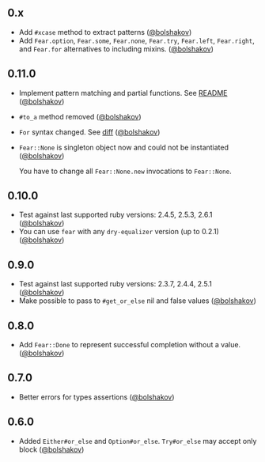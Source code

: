 ## 0.x

* Add `#xcase` method to extract patterns ([@bolshakov][])
* Add `Fear.option`, `Fear.some`, `Fear.none`, `Fear.try`, `Fear.left`, `Fear.right`, and `Fear.for` alternatives to
  including mixins. ([@bolshakov][])

## 0.11.0

* Implement pattern matching and partial functions. See [README](https://github.com/bolshakov/fear#pattern-matching-api-documentation) ([@bolshakov][])
* `#to_a` method removed ([@bolshakov][])
* `For` syntax changed. See [diff](https://github.com/bolshakov/fear/pull/22/files#diff-04c6e90faac2675aa89e2176d2eec7d8) ([@bolshakov][])
* `Fear::None` is singleton object now and could not be instantiated ([@bolshakov][])

  You have to change all `Fear::None.new` invocations to `Fear::None`.

## 0.10.0

* Test against last supported ruby versions: 2.4.5, 2.5.3, 2.6.1 ([@bolshakov][])
* You can use `fear` with any `dry-equalizer` version (up to 0.2.1) ([@bolshakov][])

## 0.9.0

* Test against last supported ruby versions: 2.3.7, 2.4.4, 2.5.1 ([@bolshakov][])
* Make possible to pass to `#get_or_else` nil and false values ([@bolshakov][])

## 0.8.0

* Add `Fear::Done` to represent successful completion without a value. ([@bolshakov][])

## 0.7.0

* Better errors for types assertions ([@bolshakov][])

## 0.6.0

* Added `Either#or_else` and `Option#or_else`. `Try#or_else` may accept only block ([@bolshakov][])
  
[@bolshakov]: https://github.com/bolshakov
